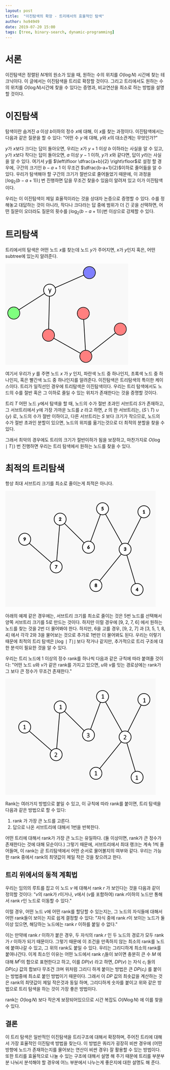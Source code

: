 ```yaml
---
layout: post
title:  "이진탐색의 확장 - 트리에서의 효율적인 탐색"
author: ho94949
date: 2019-07-20 15:00
tags: [tree, binary-search, dynamic-programming]
---
```


# 서론

  이진탐색은 정렬된 $N$개의 원소가 있을 때, 원하는 수의 위치를 $O(\log N)$ 시간에 찾는 테크닉이다. 이 글에서는 이진탐색을 트리로 확장할 것이다. 그리고 트리에서도 원하는 수의 위치를 $O(\log N)$시간에 찾을 수 있다는 증명과, 비교연산을 최소로 하는 방법을 설명할 것이다.

# 이진탐색

  탐색이란 숨겨진 $a$ 이상 $b$이하의 정수 $x$에 대해, 이 $x$를 찾는 과정이다. 이진탐색에서는 다음과 같은 질문을 할 수 있다: "어떤 수 $y$ 에 대해, $y$와 $x$의 대소관계는 무엇인가?"

  $y$가 $x$보다 크다는 답이 돌아오면, 우리는 $x$가 $y+1$ 이상 $b$ 이하라는 사실을 알 수 있고, $y$가 $x$보다 작다는 답이 돌아오면, $a$ 이상 $y-1$ 이하, $y$가 $x$와 같다면, 답이 $y$라는 사실을 알 수 있다. 여기서 $y$를 $\left\lfloor \dfrac{a+b}{2} \right\rfloor$로 설정 할 경우에, 구간의 크기인 $b-a+1$ 이 무조건 $\dfrac{b-a+1}{2}$이하로 줄어듦을 알 수 있다. 우리가 탐색해야 할 구간의 크기가 절반으로 줄어들었기 때문에, 이 과정을 $\left\lfloor \log_2 (b-a+1)) \right\rfloor$ 번 진행하면 답을 무조건 찾을수 있음이 알려져 있고 이가 이진탐색이다.

  우리는 이 이진탐색이 제일 효율적이라는 것을 상대자 논증으로 증명할 수 있다.  수를 정해놓고 대답하는 것이 아니라, 작다나 크다라는 답 중에 범위가 더 긴 곳을 선택하면, 어떤 질문이 오더라도 질문의 횟수를 $\left\lfloor \log_2 (b-a+1)) \right\rfloor$번 이상으로 강제할 수 있다.

# 트리탐색

  트리에서의 탐색은 어떤 노드 $x$를 찾는데 노드 $y$가 주어지면, $x$가 $y$인지 혹은, 어떤 subtree에 있는지 알려준다.

![Subtree Query](/assets/images/treesearch/img1.png)

  여기서 우리가 $y$ 를 주면 노드 $x$ 가 $y$ 인지, 파란색 노드 중 하나인지, 초록색 노드 중 하나인지, 혹은 빨간색 노드 중 하나인지를 알려준다. 이진탐색은 트리탐색의 특이한 케이스이다. 트리가 일직선인 경우에 트리탐색은 이진탐색이다. 우리는 트리 탐색에서도 노드의 수를 절반 혹은 그 이하로 줄일 수 있는 위치가 존재한다는 것을 증명할 것이다.

  트리 $T$ 어떤 노드 $y$에서 탐색을 할 때, 노드의 수가 절반 초과인 서브트리 $S$가 존재하고, 그 서브트리에서 $y$에 가장 가까운 노드를 $z$ 라고 하면, $z$ 의 한 서브트리는, $(S \setminus T) \cup \{y\}$ 로, 노드의 수가 절반 이하이고, 다른 서브트리는 $S$ 보다 크기가 작으므로, 노드의 수가 절반 초과인 분할이 있으면, 노드의 위치를 옮기는것으로 더 최적의 분할을 찾을 수 있다.

  그래서 최악의 경우에도 트리의 크기가 절반이하가 됨을 보장하고, 마찬가지로 $O(\log \mid T \mid)$ 번 진행하면 우리는 트리 탐색에서 원하는 노드를 찾을 수 있다.

# 최적의 트리탐색 

  항상 최대 서브트리 크기를 최소로 줄이는게 최적은 아니다. 

![Counterexample](/assets/images/treesearch/img2.png)

  아래의 예제 같은 경우에는, 서브트리 크기를 최소로 줄이는 것은 5번 노드를 선택해서 양쪽 서브트리 크기를 5로 만드는 것이다. 하지만 이럴 경우에 [9, 2, 7, 6] 에서 원하는 노드를 찾는 것을 2번 더 물어봐야 한다. 하지만, 6을 고를 경우, [9, 2, 7] 과 [3, 5, 1, 8, 4] 에서 각각 2와 3을 물어보는 것으로 추가로 1번만 더 물어봐도 된다. 우리는 이렇기 때문에 최적의 트리 탐색은 $\lfloor \log \mid T \mid \rfloor$ 보다 작거나 같지만, 추가적으로 트리 구조에 대한 분석이 필요한 것을 알 수 있다.

  우리는 트리 노드에 1 이상의 정수 rank를 하나씩 다음과 같은 규칙에 따라 붙여줄 것이다:  "어떤 노드 $u$와 $v$가 같은 rank를 가지고 있으면, $u$와 $v$를 잇는 경로상에는 rank가 그 보다 큰 정수가 무조건 존재한다."

![Rank of tree](/assets/images/treesearch/img3.png)

  Rank는 여러가지 방법으로 붙일 수 있고, 이 규칙에 따라 rank를 붙이면, 트리 탐색을 다음과 같은 방법으로 할 수 있다:

1. rank 가 가장 큰 노드를 고른다.
2. 답으로 나온 서브트리에 대해서 1번을 반복한다.

  어떤 트리에 대해서 rank가 가장 큰 노드는 유일하다. (둘 이상이면, rank가 큰 정수가 존재한다는 것에 대해 모순이다.) 그렇기 때문에, 서브트리에서 최대 랭크는 계속 1씩 줄어들며, 이 rank는 곧 트리탐색에서 어떤 순서로 물어볼지의 여부와 같다. 우리는 가능한 rank 중에서 rank의 최댓값이 제일 작은 것을 찾으려고 한다.

## 트리 위에서의 동적 계획법

  우리는 임의의 루트를 잡고 이 노드 $v$ 에 대해서 rank $r$ 가 보인다는 것을 다음과 같이 정의할 것이다: "$v$의 rank가 $r$이거나, $v$에서 ($v$를 포함하여) rank $r$이하의 노드만 통해서 rank $r$인 노드로 이동할 수 있다."

  이럴 경우, 어떤 노드 $v$에 어떤 rank를 할당할 수 있는지는, 그 노드의 자식들에 대해서 어떤 rank들이 보이는 지로 쉽게 결정할 수 있다: "자식 중에 rank $r$이 보이는 노드가 둘 이상 있으면, 해당하는 노드에는 rank $r$ 이하를 붙일 수 없다."

  이는 만약에 rank $r$ 이하가 붙은 경우, 두 자식의 rank $r$ 인 두 노드의 경로가 모두 rank가 $r$ 이하가 되기 때문이다. 그렇기 때문에 이 조건을 만족하지 않는 최소의 rank를 노드에 붙여나갈 수 있고, 그 위의 rank도 붙일 수 있다. 우리는 그리디하게 최소의 rank를 붙여나간다. 이게 최소인 이유는 어떤 노드에서 rank $r_i$들이 보이면 충분히 큰 수 $M$ 에 대해 $M^{r_i}$의 합으로 표현한다고 하고, 이를 $DP(v)$ 라고 하면, $DP(v)$ 는 자식 $c_i$ 들의 $DP(c_i)$ 값의 합보다 무조건 크며 위처럼 그리디 하게 붙이는 방법은 큰 $DP(c_i)$ 를 붙이는 방법중에 최소로 붙인 방법이기 때문이다. 그래서 이 $DP$ 값의 최솟값을 계산하는 것은 rank의 최댓값이 제일 작은것과 동일 하며, 그리디하게 숫자를 붙이고 위와 같은 방법으로 트리 탐색을 하는 것이 가장 좋은 방법이다.

  rank는 $O(\log N)$ 보다 작은게 보장되어있으므로 시간 복잡도 $O(N \log N)$ 에 이를 찾을 수 있다.

## 결론

  이 트리 탐색은 일반적인 이진탐색을 트리구조에 대해서 확장하며, 주어진 트리에 대해서 가장 효율적인 이진탐색 방법을 찾는다. 이 방법은 쿼리가 굉장히 비싼 경우에 (어떤 방향에 노드가 존재하는지를 물어보는 연산이 비싼 경우) 잘 활용할 수 있는 방법이다. 또한 트리를 효율적으로 나눌 수 있는 구조에 대해서 설명 해 주기 때문에 트리를 부분부분 나눠서 분석해야 할 경우에 어느 부분에서 나누는게 좋은지에 대한 설명도 해 준다.

